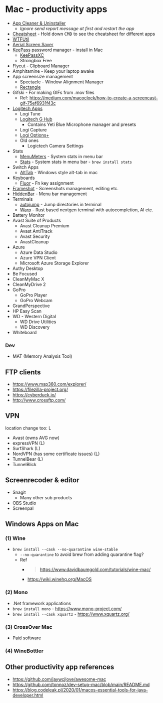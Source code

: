 # Mac - productivity apps

* [App Cleaner & Uninstaller](https://nektony.com/mac-app-cleaner)
  * _Ignore send report message at first and restart the app_
* [Cheatsheet](https://mediaatelier.com/CheatSheet/) - Hold down <kbd>CMD</kbd> to see the cheatsheet for different apps
* [WTFUtil](https://wtfutil.com/)
* [Aerial Screen Saver](https://github.com/JohnCoates/Aerial)
* [KeePass](https://keepass.info/download/p_macosx/index.html) password manager - install in Mac
  * [KeePassXC](https://keepassxc.org/download/#mac)
  * Strongbox Free
* Flycut - Clipboard Manager
* Amphitamine - Keep your laptop awake
* App screensize management
  * Spectacle - Window Alignment Manager
  * [Rectangle](https://rectangleapp.com/)
* Gifski - For making GIFs from .mov files
  * Ref: https://medium.com/macoclock/how-to-create-a-screencast-gif-75ef6931f43c
* [Logitech Apps](https://support.logi.com/hc/en-us/articles/360024361233)
   * Logi Tune 
   * [Logitech G Hub](https://www.logitechg.com/en-us/innovation/g-hub.html)
     * Contains Yeti Blue Microphone manager and presets
   * Logi Capture
   * [Logi Options+](https://www.logitech.com/en-in/software/logi-options-plus.html)
   * Old ones
     * Logictech Camera Settings
* Stats
  * [MenuMeters](https://ragingmenace.com/software/menumeters/index.html) - System stats in menu bar 
  * [Stats](https://github.com/exelban/stats) - System stats in menu bar - `brew install stats`
 * Switch Apps
   * [AltTab](https://alt-tab-macos.netlify.app/) - Windows style alt-tab in mac
* Keyboards
  * [Fluor](https://github.com/Pyroh/Fluor) - Fn key assignment
* [Frameshot](https://flameshot.org/) - Screenshots management, editing etc.
* [HiddenBar](https://apps.apple.com/nl/app/hidden-bar/id1452453066?l=en&mt=12) - Menu bar management
* Terminals
  * [autojump](https://github.com/wting/autojump) - Jump directories in terminal
  * [Warp](https://www.warp.dev/) - Rust based nextgen terminal with autocompletion, AI etc.
* Battery Monitor
* Avast Suite of Products
  * Avast Cleanup Premium
  * Avast AntiTrack
  * Avast Security
  * AvastCleanup
* Azure
  * Azure Data Studio
  * Azure VPN Client
  * Microsoft Azure Storage Explorer
* Authy Desktop
* Be Focused
* CleanMyMac X
* CleanMyDrive 2
* GoPro
  * GoPro Player
  * GoPro Webcam
* GrandPerspective
* HP Easy Scan
* WD - Western Digital
  * WD Drive Utilities
  * WD Discovery
* Whiteboard

### Dev
* MAT (Memory Analysis Tool)

## FTP clients

* https://www.msp360.com/explorer/
* https://filezilla-project.org/
* https://cyberduck.io/
* http://www.crossftp.com/

## VPN

location change too: L

* Avast (owns AVG now)
* expressVPN (L)
* SurfShark (L)
* NordVPN (has some certificate issues) (L)
* TunnelBear (L)
* TunnelBlick

## Screenrecoder & editor

* Snagit
  * Many other sub products
* OBS Studio
* Screenpal

## Windows Apps on Mac

### (1) Wine 
* `brew install --cask --no-quarantine wine-stable`
  * `--no-quarantine` to avoid brew from adding quarantine flag?
  * Ref
    * > https://www.davidbaumgold.com/tutorials/wine-mac/
    * https://wiki.winehq.org/MacOS

### (2) Mono
* .Net framework applications
* `brew install mono` - https://www.mono-project.com/
* `brew install --cask xquartz` - https://www.xquartz.org/

### (3) CrossOver Mac
* Paid software

### (4) WineBottler

## Other productivity app references

* https://github.com/jaywcjlove/awesome-mac
* https://github.com/tonnoz/dev-setup-mac/blob/main/README.md
* https://blog.codeleak.pl/2020/01/macos-essential-tools-for-java-developer.html

